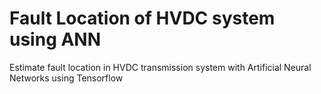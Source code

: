 # Fault Location of HVDC system using ANN

Estimate fault location in HVDC transmission system with Artificial Neural Networks using Tensorflow 
